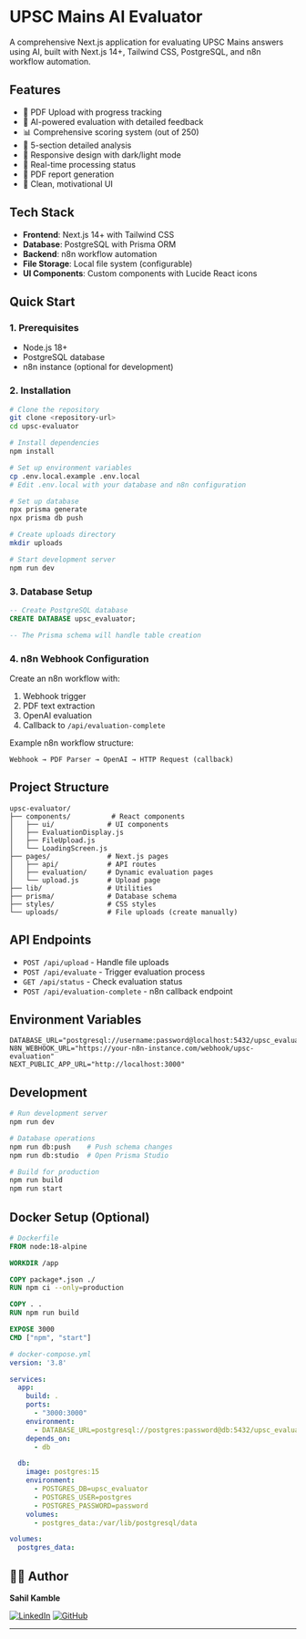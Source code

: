 # UPSC Mains AI Evaluator

A comprehensive Next.js application for evaluating UPSC Mains answers using AI, built with Next.js 14+, Tailwind CSS, PostgreSQL, and n8n workflow automation.

## Features

- 📝 PDF Upload with progress tracking
- 🤖 AI-powered evaluation with detailed feedback
- 📊 Comprehensive scoring system (out of 250)
- 🎯 5-section detailed analysis
- 📱 Responsive design with dark/light mode
- 🔄 Real-time processing status
- 📄 PDF report generation
- 🎨 Clean, motivational UI

## Tech Stack

- **Frontend**: Next.js 14+ with Tailwind CSS
- **Database**: PostgreSQL with Prisma ORM
- **Backend**: n8n workflow automation
- **File Storage**: Local file system (configurable)
- **UI Components**: Custom components with Lucide React icons

## Quick Start

### 1. Prerequisites
- Node.js 18+
- PostgreSQL database
- n8n instance (optional for development)

### 2. Installation

```bash
# Clone the repository
git clone <repository-url>
cd upsc-evaluator

# Install dependencies
npm install

# Set up environment variables
cp .env.local.example .env.local
# Edit .env.local with your database and n8n configuration

# Set up database
npx prisma generate
npx prisma db push

# Create uploads directory
mkdir uploads

# Start development server
npm run dev
```

### 3. Database Setup

```sql
-- Create PostgreSQL database
CREATE DATABASE upsc_evaluator;

-- The Prisma schema will handle table creation
```

### 4. n8n Webhook Configuration

Create an n8n workflow with:
1. Webhook trigger
2. PDF text extraction
3. OpenAI evaluation
4. Callback to `/api/evaluation-complete`

Example n8n workflow structure:
```
Webhook → PDF Parser → OpenAI → HTTP Request (callback)
```

## Project Structure

```
upsc-evaluator/
├── components/          # React components
│   ├── ui/             # UI components
│   ├── EvaluationDisplay.js
│   ├── FileUpload.js
│   └── LoadingScreen.js
├── pages/              # Next.js pages
│   ├── api/            # API routes
│   ├── evaluation/     # Dynamic evaluation pages
│   └── upload.js       # Upload page
├── lib/                # Utilities
├── prisma/             # Database schema
├── styles/             # CSS styles
└── uploads/            # File uploads (create manually)
```

## API Endpoints

- `POST /api/upload` - Handle file uploads
- `POST /api/evaluate` - Trigger evaluation process
- `GET /api/status` - Check evaluation status
- `POST /api/evaluation-complete` - n8n callback endpoint

## Environment Variables

```env
DATABASE_URL="postgresql://username:password@localhost:5432/upsc_evaluator"
N8N_WEBHOOK_URL="https://your-n8n-instance.com/webhook/upsc-evaluation"
NEXT_PUBLIC_APP_URL="http://localhost:3000"
```

## Development

```bash
# Run development server
npm run dev

# Database operations
npm run db:push    # Push schema changes
npm run db:studio  # Open Prisma Studio

# Build for production
npm run build
npm run start
```

## Docker Setup (Optional)

```dockerfile
# Dockerfile
FROM node:18-alpine

WORKDIR /app

COPY package*.json ./
RUN npm ci --only=production

COPY . .
RUN npm run build

EXPOSE 3000
CMD ["npm", "start"]
```

```yaml
# docker-compose.yml
version: '3.8'

services:
  app:
    build: .
    ports:
      - "3000:3000"
    environment:
      - DATABASE_URL=postgresql://postgres:password@db:5432/upsc_evaluator
    depends_on:
      - db

  db:
    image: postgres:15
    environment:
      - POSTGRES_DB=upsc_evaluator
      - POSTGRES_USER=postgres
      - POSTGRES_PASSWORD=password
    volumes:
      - postgres_data:/var/lib/postgresql/data

volumes:
  postgres_data:
```


## 👨‍💻 **Author**

**Sahil Kamble**  

[![LinkedIn](https://img.shields.io/badge/LinkedIn-Connect-blue?style=for-the-badge&logo=linkedin)](https://www.linkedin.com/in/sahil-kamble-40898b208/)
[![GitHub](https://img.shields.io/badge/GitHub-Follow-black?style=for-the-badge&logo=github)](https://github.com/KambleSahil3)

---
